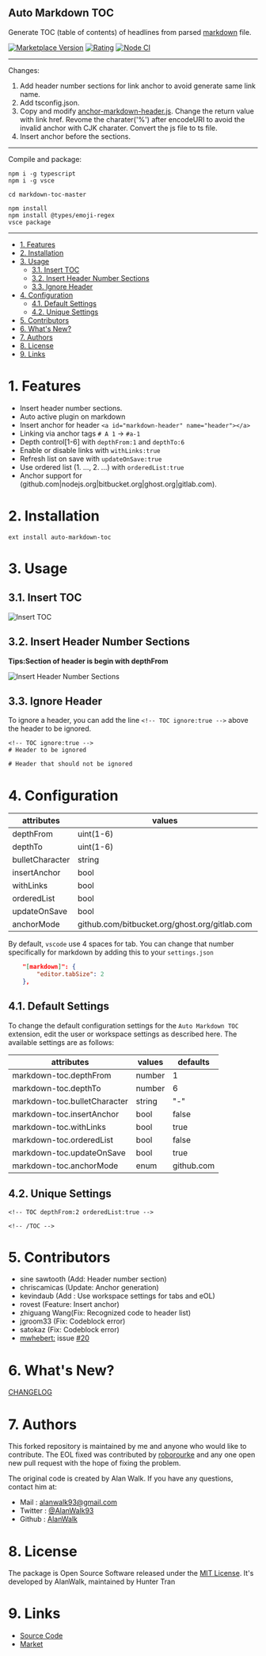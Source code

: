 Auto Markdown TOC
---

Generate TOC (table of contents) of headlines from parsed [markdown](https://en.wikipedia.org/wiki/Markdown) file.

[![Marketplace Version](https://vsmarketplacebadge.apphb.com/version/huntertran.auto-markdown-toc.svg)](https://marketplace.visualstudio.com/items?itemName=huntertran.auto-markdown-toc)
[![Rating](https://vsmarketplacebadge.apphb.com/rating/huntertran.auto-markdown-toc.svg)](https://marketplace.visualstudio.com/items?itemName=huntertran.auto-markdown-toc)
[![Node CI](https://github.com/huntertran/markdown-toc/workflows/Node%20CI/badge.svg)](https://github.com/huntertran/markdown-toc/actions)

---
Changes:
1. Add header number sections for link anchor to avoid generate same link name.
2. Add tsconfig.json.
3. Copy and modify [anchor-markdown-header.js](https://github.com/thlorenz/anchor-markdown-header). Change the return value with link href. Revome the charater('%') after encodeURI to avoid the invalid anchor with CJK charater. Convert the js file to ts file.
4. Insert anchor before the sections.

---
Compile and package:
```
npm i -g typescript
npm i -g vsce

cd markdown-toc-master

npm install
npm install @types/emoji-regex
vsce package
```

---

<!-- TOC -->

- [1. Features](#1-features)
- [2. Installation](#2-installation)
- [3. Usage](#3-usage)
    - [3.1. Insert TOC](#31-insert-toc)
    - [3.2. Insert Header Number Sections](#32-insert-header-number-sections)
    - [3.3. Ignore Header](#33-ignore-header)
- [4. Configuration](#4-configuration)
    - [4.1. Default Settings](#41-default-settings)
    - [4.2. Unique Settings](#42-unique-settings)
- [5. Contributors](#5-contributors)
- [6. What's New?](#6-whats-new)
- [7. Authors](#7-authors)
- [8. License](#8-license)
- [9. Links](#9-links)

<!-- /TOC -->

# 1. Features
<a id="markdown-features" name="features"></a>
- Insert header number sections.
- Auto active plugin on markdown
- Insert anchor for header `<a id="markdown-header" name="header"></a>`
- Linking via anchor tags `# A 1` → `#a-1`
- Depth control[1-6] with `depthFrom:1` and `depthTo:6`
- Enable or disable links with `withLinks:true`
- Refresh list on save with `updateOnSave:true`
- Use ordered list (1. ..., 2. ...) with `orderedList:true`
- Anchor support for (github.com|nodejs.org|bitbucket.org|ghost.org|gitlab.com).

# 2. Installation
<a id="markdown-installation" name="installation"></a>

```
ext install auto-markdown-toc
```

# 3. Usage
<a id="markdown-usage" name="usage"></a>

## 3.1. Insert TOC
<a id="markdown-insert-toc" name="insert-toc"></a>

![Insert TOC](img/insert-toc.gif)

## 3.2. Insert Header Number Sections
<a id="markdown-insert-header-number-sections" name="insert-header-number-sections"></a>

**Tips:Section of header is begin with depthFrom**

![Insert Header Number Sections](img/insert-header-number-sections.gif)

## 3.3. Ignore Header
<a id="markdown-ignore-header" name="ignore-header"></a>
To ignore a header, you can add the line `<!-- TOC ignore:true -->` above the header to be ignored.

```
<!-- TOC ignore:true -->
# Header to be ignored

# Header that should not be ignored
```

# 4. Configuration
<a id="markdown-configuration" name="configuration"></a>

|attributes|values|defaults|
|---|---|---|
|depthFrom|uint(1-6)|1|
|depthTo|uint(1-6)|6|
|bulletCharacter|string|"-"|
|insertAnchor|bool|false|
|withLinks|bool|true|
|orderedList|bool|false|
|updateOnSave|bool|true|
|anchorMode|github.com/bitbucket.org/ghost.org/gitlab.com|github.com|

By default, `vscode` use 4 spaces for tab. You can change that number specifically for markdown by adding this to your `settings.json`

```json
    "[markdown]": {
        "editor.tabSize": 2
    },
```

## 4.1. Default Settings
<a id="markdown-default-settings" name="default-settings"></a>

To change the default configuration settings for the `Auto Markdown TOC` extension, edit the user or workspace settings as described here. The available settings are as follows:

|attributes|values|defaults|
|---|---|---|
|markdown-toc.depthFrom|number|1|
|markdown-toc.depthTo|number|6|
|markdown-toc.bulletCharacter|string|"-"|
|markdown-toc.insertAnchor|bool|false|
|markdown-toc.withLinks|bool|true|
|markdown-toc.orderedList|bool|false|
|markdown-toc.updateOnSave|bool|true|
|markdown-toc.anchorMode|enum|github.com|

## 4.2. Unique Settings
<a id="markdown-unique-settings" name="unique-settings"></a>

```
<!-- TOC depthFrom:2 orderedList:true -->

<!-- /TOC -->
```

# 5. Contributors
<a id="markdown-contributors" name="contributors"></a>

- sine sawtooth (Add: Header number section)
- chriscamicas (Update: Anchor generation)
- kevindaub (Add : Use workspace settings for tabs and eOL)
- rovest (Feature: Insert anchor)
- zhiguang Wang(Fix: Recognized code to header list)
- jgroom33 (Fix: Codeblock error)
- satokaz (Fix: Codeblock error)
- [mwhebert:](https://github.com/mwhebert) issue [#20](https://github.com/huntertran/markdown-toc/issues/20)

# 6. What's New?
<a id="markdown-what's-new%3F" name="what's-new%3F"></a>
[CHANGELOG](https://github.com/huntertran/markdown-toc/blob/master/CHANGELOG.md)


# 7. Authors
<a id="markdown-authors" name="authors"></a>

This forked repository is maintained by me and anyone who would like to contribute. The EOL fixed was contributed by [roborourke](https://github.com/roborourke/markdown-toc.git) and any one open new pull request with the hope of fixing the problem.

The original code is created by Alan Walk. If you have any questions, contact him at:
- Mail : [alanwalk93@gmail.com](mailto:alanwalk93@gmail.com)
- Twitter : [@AlanWalk93](https://twitter.com/AlanWalk93)
- Github : [AlanWalk](https://github.com/AlanWalk)

# 8. License
<a id="markdown-license" name="license"></a>
The package is Open Source Software released under the [MIT License](LICENSE). It's developed by AlanWalk, maintained by Hunter Tran

# 9. Links
<a id="markdown-links" name="links"></a>
- [Source Code](https://github.com/huntertran/markdown-toc)
- [Market](https://marketplace.visualstudio.com/items?itemName=huntertran.auto-markdown-toc)
